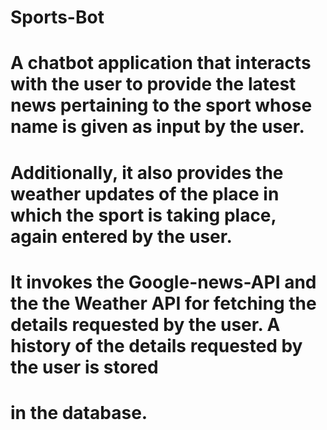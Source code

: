 # Sports-Bot
# A chatbot application that interacts with the user to provide the latest news pertaining to the sport whose name is given as input by the user. 
# Additionally, it also provides the weather updates of the place in which the sport is taking place, again entered by the user.
# It invokes the Google-news-API and the the Weather API for fetching the details requested by the user. A history of the details requested by the user is stored 
# in the database.
